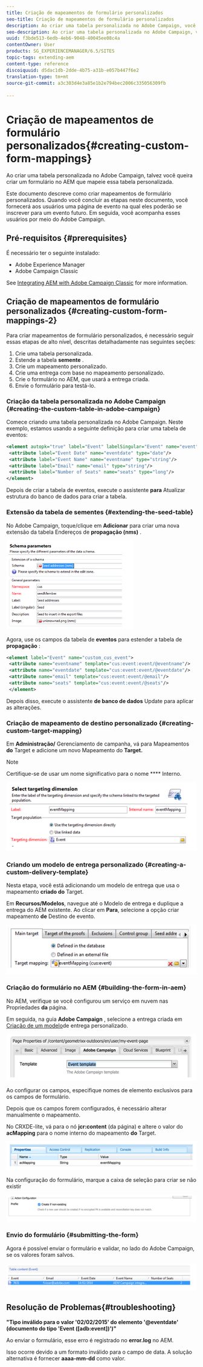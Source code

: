 ```yaml
---
title: Criação de mapeamentos de formulário personalizados
seo-title: Criação de mapeamentos de formulário personalizados
description: Ao criar uma tabela personalizada no Adobe Campaign, você pode criar um formulário no AEM que mapeie para essa tabela personalizada
seo-description: Ao criar uma tabela personalizada no Adobe Campaign, você pode criar um formulário no AEM que mapeie para essa tabela personalizada
uuid: f3bde513-6edb-4eb6-9048-40045ee08c4a
contentOwner: User
products: SG_EXPERIENCEMANAGER/6.5/SITES
topic-tags: extending-aem
content-type: reference
discoiquuid: d5dac1db-2dde-4b75-a31b-e057b447f6e2
translation-type: tm+mt
source-git-commit: a3c303d4e3a85e1b2e794bec2006c335056309fb

---
```



# Criação de mapeamentos de formulário personalizados{#creating-custom-form-mappings}

Ao criar uma tabela personalizada no Adobe Campaign, talvez você queira criar um formulário no AEM que mapeie essa tabela personalizada.

Este documento descreve como criar mapeamentos de formulário personalizados. Quando você concluir as etapas neste documento, você fornecerá aos usuários uma página de evento na qual eles poderão se inscrever para um evento futuro. Em seguida, você acompanha esses usuários por meio do Adobe Campaign.

## Pré-requisitos {#prerequisites}

É necessário ter o seguinte instalado:

* Adobe Experience Manager
* Adobe Campaign Classic

See [Integrating AEM with Adobe Campaign Classic](/help/sites-administering/campaignonpremise.md) for more information.

## Criação de mapeamentos de formulário personalizados {#creating-custom-form-mappings-2}

Para criar mapeamentos de formulário personalizados, é necessário seguir essas etapas de alto nível, descritas detalhadamente nas seguintes seções:

1. Crie uma tabela personalizada.
1. Estende a tabela **semente** .
1. Crie um mapeamento personalizado.
1. Crie uma entrega com base no mapeamento personalizado.
1. Crie o formulário no AEM, que usará a entrega criada.
1. Envie o formulário para testá-lo.

### Criação da tabela personalizada no Adobe Campaign {#creating-the-custom-table-in-adobe-campaign}

Comece criando uma tabela personalizada no Adobe Campaign. Neste exemplo, estamos usando a seguinte definição para criar uma tabela de eventos:

```xml
<element autopk="true" label="Event" labelSingular="Event" name="event">
 <attribute label="Event Date" name="eventdate" type="date"/>
 <attribute label="Event Name" name="eventname" type="string"/>
 <attribute label="Email" name="email" type="string"/>
 <attribute label="Number of Seats" name="seats" type="long"/>
</element>
```

Depois de criar a tabela de eventos, execute o assistente **para** Atualizar estrutura do banco de dados para criar a tabela.

### Extensão da tabela de sementes {#extending-the-seed-table}

No Adobe Campaign, toque/clique em **Adicionar** para criar uma nova extensão da tabela Endereços de **propagação (nms)** .

![chlimage_1-194](assets/chlimage_1-194.png)

Agora, use os campos da tabela de **eventos** para estender a tabela de **propagação** :

```xml
<element label="Event" name="custom_cus_event">
 <attribute name="eventname" template="cus:event:event/@eventname"/>
 <attribute name="eventdate" template="cus:event:event/@eventdate"/>
 <attribute name="email" template="cus:event:event/@email"/>
 <attribute name="seats" template="cus:event:event/@seats"/>
 </element>
```

Depois disso, execute o assistente **de banco de dados** Update para aplicar as alterações.

### Criação de mapeamento de destino personalizado {#creating-custom-target-mapping}

Em **Administração/** Gerenciamento de campanha, vá para Mapeamentos **do** Target e adicione um novo Mapeamento do **Target.**

>[!NOTE]
>
>Certifique-se de usar um nome significativo para o nome **** Interno.

![chlimage_1-195](assets/chlimage_1-195.png)

### Criando um modelo de entrega personalizado {#creating-a-custom-delivery-template}

Nesta etapa, você está adicionando um modelo de entrega que usa o mapeamento **criado do** Target.

Em **Recursos/Modelos**, navegue até o Modelo de entrega e duplique a entrega do AEM existente. Ao clicar em **Para**, selecione a opção criar mapeamento **de** Destino de evento.

![chlimage_1-196](assets/chlimage_1-196.png)

### Criação do formulário no AEM {#building-the-form-in-aem}

No AEM, verifique se você configurou um serviço em nuvem nas Propriedades **da** página.

Em seguida, na guia **Adobe Campaign** , selecione a entrega criada em [Criação de um modelo](#creating-a-custom-delivery-template)de entrega personalizado.

![chlimage_1-197](assets/chlimage_1-197.png)

Ao configurar os campos, especifique nomes de elemento exclusivos para os campos de formulário.

Depois que os campos forem configurados, é necessário alterar manualmente o mapeamento.

No CRXDE-lite, vá para o nó **jcr:content** (da página) e altere o valor do **acMapping** para o nome interno do mapeamento **do** Target.

![chlimage_1-198](assets/chlimage_1-198.png)

Na configuração do formulário, marque a caixa de seleção para criar se não existir

![chlimage_1-199](assets/chlimage_1-199.png)

### Envio do formulário {#submitting-the-form}

Agora é possível enviar o formulário e validar, no lado do Adobe Campaign, se os valores foram salvos.

![chlimage_1-200](assets/chlimage_1-200.png)

## Resolução de Problemas{#troubleshooting}

**&quot;Tipo inválido para o valor &#39;02/02/2015&#39; do elemento &#39;@eventdate&#39; (documento do tipo &#39;Event ([adb:event])&#39;)&quot;**

Ao enviar o formulário, esse erro é registrado no **error.log** no AEM.

Isso ocorre devido a um formato inválido para o campo de data. A solução alternativa é fornecer **aaaa-mm-dd** como valor.

